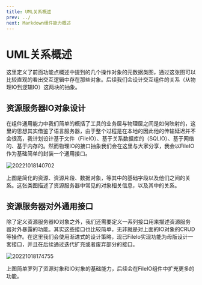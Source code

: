 ```yaml
---
title: UML关系概述
prev: ../
next: Markdown组件能力概述
---
```


# UML关系概述

这里定义了前面功能点概述中提到的几个操作对象的元数据类图，通过这张图可以比较直观的看出交互逻辑中存在那些对象。后续我们会设计交互组件的关系（从物理IO到逻辑IO）这两块的抽象。


## 资源服务器IO对象设计

在组件通用能力中我们简单的概括了工具的业务层与物理层之间是如何映射的，这里的思想其实借鉴了语言服务器，由于整个过程是在本地的因此他的传输延迟并不会很高，我计划设计基于文件（FileIO）、基于关系数据库的（SQLIO）、基于网络的、基于内存的。然而物理IO的接口抽象我们会在这里与大家分享，我会以FileIO作为基础简单的封装一个通用接口。

![20221018140702](https://img.jaken.top/image/20221018140702.png)

上图是简化的资源、资源片段、数据对象，等其中的基础字段以及他们之间的关系。这张类图描述了资源服务器中常见的对象相关信息，以及其中的关系。

## 资源服务器对外通用接口

除了定义资源服务器IO对象之外，我们还需要定义一系列接口用来描述资源服务器对外暴露的功能。其实这些接口也比较简单，无非就是对上面的IO对象的CRUD等操作。在这里我们会使用渐进式的设计策略，现已FileIo实现功能为母版设计一套接口，并且在后续通过迭代扩充或者废弃部分的接口。

![20221018174755](https://img.jaken.top/image/20221018174755.png)

上图简单罗列了资源对象和IO对象的基础能力，后续会在FileIO组件中扩充更多的功能。
